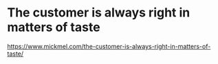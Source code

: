 # The customer is always right in matters of taste 
 <https://www.mickmel.com/the-customer-is-always-right-in-matters-of-taste/>